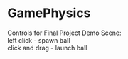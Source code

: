 # GamePhysics

Controls for Final Project Demo Scene:  
left click - spawn ball  
click and drag - launch ball
